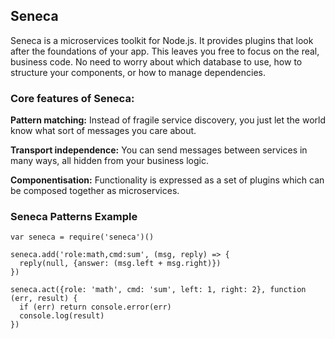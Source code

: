 ## Seneca
Seneca is a microservices toolkit for Node.js. It provides plugins that look after the foundations of your app. This leaves you free to focus on the real, business code. No need to worry about which database to use, how to structure your components, or how to manage dependencies.

### Core features of Seneca:

**Pattern matching:** Instead of fragile service discovery, you just let the world know what sort of messages you care about.

**Transport independence:** You can send messages between services in many ways, all hidden from your business logic.

**Componentisation:** Functionality is expressed as a set of plugins which can be composed together as microservices.

### Seneca Patterns Example

```
var seneca = require('seneca')()

seneca.add('role:math,cmd:sum', (msg, reply) => {
  reply(null, {answer: (msg.left + msg.right)})
})

seneca.act({role: 'math', cmd: 'sum', left: 1, right: 2}, function (err, result) {
  if (err) return console.error(err)
  console.log(result)
})
```
